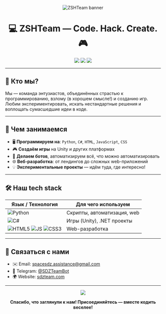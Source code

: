 <!-- ASCII art header (опционально) -->
<p align="center">
  <img src="https://readme-typing-svg.herokuapp.com/?font=Fira+Code&size=26&pause=500&color=22F1C4&width=500&lines=ZSHTeam+%7C+Code%2C+Hack%2C+Create" alt="ZSHTeam banner" />
</p>

<h1 align="center">💻 ZSHTeam — Code. Hack. Create. 🎮</h1>

<p align="center">
  <img src="https://img.shields.io/badge/We%20code%20in-Python%20|%20C%23%20|%20JS-blue?style=flat-square" />
  <img src="https://img.shields.io/badge/Game%20Dev-Unity%20%26%20Web-green?style=flat-square" />
  <img src="https://img.shields.io/badge/Contact-Telegram%20|%20Email-lightgrey?style=flat-square" />
</p>

---

## 👾 Кто мы?

Мы — команда энтузиастов, объединённых страстью к программированию, взлому (в хорошем смысле!) и созданию игр.  
Любим экспериментировать, искать нестандартные решения и воплощать сумасшедшие идеи в коде.

---

## 🚀 Чем занимаемся

- 🖥️ **Программируем на**: `Python`, `C#`, `HTML`, `JavaScript`, `CSS`
- 🎮 **Создаём игры** на Unity и других платформах
- 🤖 **Делаем ботов**, автоматизируем всё, что можно автоматизировать
- 🌐 **Веб-разработка**: от лендингов до сложных web-приложений
- 💡 **Экспериментальные проекты** — идём туда, где интересно!

---

## 🛠️ Наш tech stack

| Язык / Технология | Для чего используем |
|-------------------|--------------------|
| ![Python](https://img.shields.io/badge/-Python-3776AB?style=flat-square&logo=python&logoColor=white) | Скрипты, автоматизация, web |
| ![C#](https://img.shields.io/badge/-C%23-239120?style=flat-square&logo=c-sharp&logoColor=white) | Игры (Unity), .NET проекты |
| ![HTML5](https://img.shields.io/badge/-HTML5-E34F26?style=flat-square&logo=html5&logoColor=white) ![JS](https://img.shields.io/badge/-JavaScript-F7DF1E?style=flat-square&logo=javascript&logoColor=black) ![CSS3](https://img.shields.io/badge/-CSS3-1572B6?style=flat-square&logo=css3&logoColor=white) | Web-разработка |

---

## 📡 Связаться с нами

- ✉️ Email: [spacesdz.assistance@gmail.com](git.marbled122@passinbox.com)
- 📲 Telegram: [@SDZTeamBot](https://t.me/SDZTeamBot)
- 🌍 Website: [sdzteam.com](https://sdzteam.com)

---

<p align="center">
  <img src="https://capsule-render.vercel.app/api?type=waving&color=gradient&height=120&section=footer"/>
</p>

<p align="center">
  <b>Спасибо, что заглянули к нам! Присоединяйтесь — вместе кодить веселее!</b>
</p>
